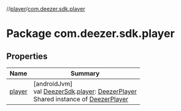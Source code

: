 //[player](../../index.md)/[com.deezer.sdk.player](index.md)

# Package com.deezer.sdk.player

## Properties

| Name                | Summary                                                                                                                                                                                                                                                                                                                                                                  |
| ------------------- | ------------------------------------------------------------------------------------------------------------------------------------------------------------------------------------------------------------------------------------------------------------------------------------------------------------------------------------------------------------------------ |
| [player](player.md) | [androidJvm]<br/>val [DeezerSdk](../../../authentication/authentication/com.deezer.sdk/-deezer-sdk/index.md).[player](player.md): [DeezerPlayer](../../../player/player-api/player-api/com.deezer.sdk.player.api/-deezer-player/index.md)<br/>Shared instance of [DeezerPlayer](../../../player/player-api/player-api/com.deezer.sdk.player.api/-deezer-player/index.md) |
